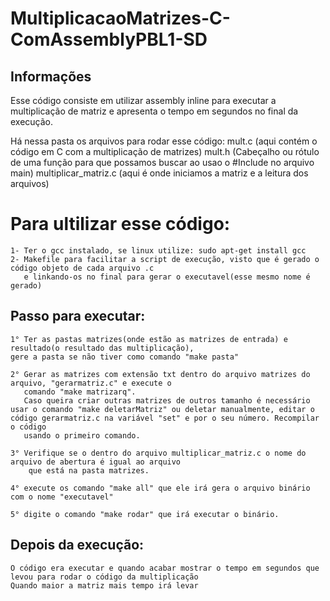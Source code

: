 # MultiplicacaoMatrizes-C-ComAssemblyPBL1-SD


## Informações
Esse código consiste em utilizar assembly inline para executar a multiplicação de matriz e apresenta o tempo em segundos no final da execução.

Há nessa pasta os arquivos para rodar esse código:
    mult.c  (aqui contém o código em C com a multiplicação de matrizes)
    mult.h  (Cabeçalho ou rótulo de uma função para que possamos buscar ao usao o #Include no arquivo main)
    multiplicar_matriz.c (aqui é onde iniciamos a matriz e a leitura dos arquivos)

# Para ultilizar esse código:
    1- Ter o gcc instalado, se linux utilize: sudo apt-get install gcc
    2- Makefile para facilitar a script de execução, visto que é gerado o código objeto de cada arquivo .c
       e linkando-os no final para gerar o executavel(esse mesmo nome é gerado)

## Passo para executar:
    1° Ter as pastas matrizes(onde estão as matrizes de entrada) e resultado(o resultado das multiplicação),
    gere a pasta se não tiver como comando "make pasta"

    2° Gerar as matrizes com extensão txt dentro do arquivo matrizes do arquivo, "gerarmatriz.c" e execute o
       comando "make matrizarq". 
       Caso queira criar outras matrizes de outros tamanho é necessário usar o comando "make deletarMatriz" ou deletar manualmente, editar o código gerarmatriz.c na variável "set" e por o seu número. Recompilar o código
       usando o primeiro comando.

    3° Verifique se o dentro do arquivo multiplicar_matriz.c o nome do arquivo de abertura é igual ao arquivo
        que está na pasta matrizes.

    4° execute os comando "make all" que ele irá gera o arquivo binário com o nome "executavel"

    5° digite o comando "make rodar" que irá executar o binário. 

## Depois da execução:
    O código era executar e quando acabar mostrar o tempo em segundos que levou para rodar o código da multiplicação
    Quando maior a matriz mais tempo irá levar
